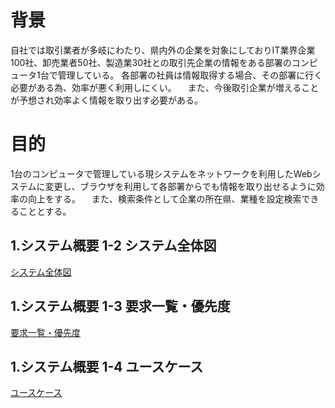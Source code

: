 # 背景
自社では取引業者が多岐にわたり、県内外の企業を対象にしておりIT業界企業100社、卸売業者50社、製造業30社との取引先企業の情報をある部署のコンピュータ1台で管理している。
各部署の社員は情報取得する場合、その部署に行く必要がある為、効率が悪く利用しにくい。
　また、今後取引企業が増えることが予想され効率よく情報を取り出す必要がある。
# 目的
1台のコンピュータで管理している現システムをネットワークを利用したWebシステムに変更し、ブラウザを利用して各部署からでも情報を取り出せるように効率の向上をする。
　また、検索条件として企業の所在県、業種を設定検索できることとする。
## 1.システム概要 1-2 システム全体図
[システム全体図](システム全体図.drawio)
## 1.システム概要 1-3 要求一覧・優先度
[要求一覧・優先度](要求一覧・優先度.md)
## 1.システム概要 1-4 ユースケース
[ユースケース](ユースケース.drawio)